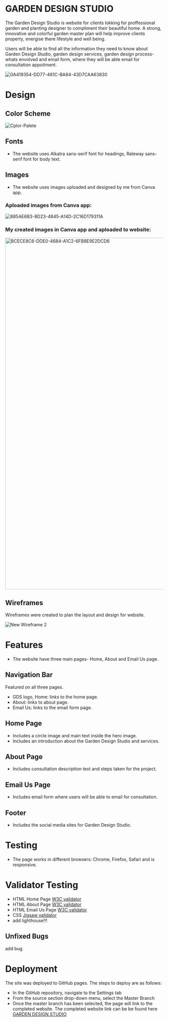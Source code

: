 # GARDEN DESIGN STUDIO
The Garden Design Studio is website for clients lokking for proffessional garden and planting designer to compliment their beautiful home. A strong, innovative and colorful garden master plan will help improve clients property, energise there lifestyle and well being.

Users will be able to find all the information they need to know about Garden Design Studio, garden design services, garden design process- whats envolved and email form, where they will be able email for consultation appoitment.

![0A419354-DD77-461C-BA84-43D7CAA63830](https://user-images.githubusercontent.com/127971416/233183275-01e4268e-3980-473e-87ed-b50921c082aa.jpg)

# Design
## Color Scheme
![Cplor-Palete](https://user-images.githubusercontent.com/127971416/233114563-9fc341fa-3d31-4268-a526-9bb0f01a0357.png)

## Fonts
* The website uses Alkatra sans-serif font for headings, Raleway sans-serif font for body text.
## Images
* The website uses images uploaded and designed by me from Canva app.
### Aploaded images from Canva app:
![885AE6B3-8D23-4845-A14D-2C16D179311A](https://user-images.githubusercontent.com/127971416/232613747-6b75a412-f986-45e3-a63b-9ba4dd07c6fd.png)

 ### My created images in Canva app and aploaded to website:
<img width="1115" alt="BCECE8C6-DDE0-4684-A1C2-6FB8E9E2DCD6" src="https://user-images.githubusercontent.com/127971416/232614085-5c8101f8-b316-4d41-a1ce-0945364359b3.png">


 ## Wireframes
 Wireframes were created to plan the layout and design for website.

 ![New Wireframe 2](https://user-images.githubusercontent.com/127971416/232599917-0a88acd1-3502-4214-8885-284b4388528d.png)

 # Features
 * The website have three main pages- Home, About and Email Us page.
 ## Navigation Bar
 Featured on all three pages.
 * GDS logo, Home: links to the home page.
 * About: links to about page.
 * Email Us: links to the email form page.
 
 ## Home Page
 * Includes a circle image and main text inside the hero image.
 * Includes an introduction about the Garden Design Studio and services. 

## About Page
* Includes consultation description text and steps taken for the project.

## Email Us Page
* Includes email form where users will be able to email for consultation.

## Footer
* Includes the social media sites for Garden Design Studio. 

# Testing
* The page works in different browsers: Chrome, Firefox, Safari and is responsive.

# Validator Testing
* HTML Home Page [W3C validator]( https://validator.w3.org/nu/#textarea )
* HTML About Page [W3C validator]( https://validator.w3.org/nu/#textarea )
* HTML Email Us Page [W3C validator]( https://validator.w3.org/nu/#textarea )
* CSS [Jigsaw validator]( )
* add lighthouse!!!

## Unfixed Bugs
add bug

# Deployment
The site was deployed to GitHub pages. The steps to deploy are as follows:
* In the GitHub repository, navigate to the Settings tab
* From the source section drop-down menu, select the Master Branch
* Once the master branch has been selected, the page will link to the completed website.
The completed website link can be be found here [GARDEN DESIGN STUDIO](  https://indrakens.github.io/garden-design-studio/ )




